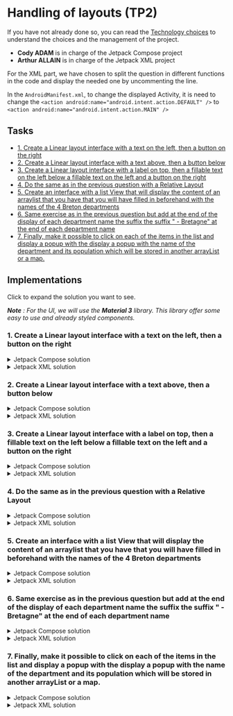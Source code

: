 # Handling of layouts (TP2)

If you have not already done so, you can read the [Technology choices](doc/1-tech.md) to understand the choices and the management of the project.

- **Cody ADAM** is in charge of the Jetpack Compose project
- **Arthur ALLAIN** is in charge of the Jetpack XML project

For the XML part, we have chosen to split the question in different functions in the code and display the needed one by uncommenting the line.

In the `AndroidManifest.xml`, to change the displayed Activity, it is need to change the ```<action android:name="android.intent.action.DEFAULT" />``` to ```<action android:name="android.intent.action.MAIN" />```

<!-- 
TP report to be handed in to your teacher before : 26/02/2023 at 23h59
Link for the TP report: https://forms.gle/wmTKBZhJPXhckxJ46 
-->


<!-- 
Your lab report should provide all the code and a clear explanation of your implementation for each question.
The implementation can be done in Java or Kotlin. 
All the tools that you will have used for the realization of the TP must be mentioned and their mentioned and their use specified and justified. 
The report of the practical work must mention clearly mention the names of the participants and the number of the practical work and also clearly indicate the questions to which the answers refer. 
-->

## Tasks

- [1. Create a Linear layout interface with a text on the left, then a button on the right](#1-create-a-linear-layout-interface-with-a-text-on-the-left-then-a-button-on-the-right)
- [2. Create a Linear layout interface with a text above, then a button below](#2-create-a-linear-layout-interface-with-a-text-above-then-a-button-below)
- [3. Create a Linear layout interface with a label on top, then a fillable text on the left below a fillable text on the left and a button on the right](#3-create-a-linear-layout-interface-with-a-label-on-top-then-a-fillable-text-on-the-left-below-a-fillable-text-on-the-left-and-a-button-on-the-right)
- [4. Do the same as in the previous question with a Relative Layout](#4-do-the-same-as-in-the-previous-question-with-a-relative-layout)
- [5. Create an interface with a list View that will display the content of an arraylist that you have that you will have filled in beforehand with the names of the 4 Breton departments](#5-create-an-interface-with-a-list-view-that-will-display-the-content-of-an-arraylist-that-you-have-that-you-will-have-filled-in-beforehand-with-the-names-of-the-4-breton-departments)
- [6. Same exercise as in the previous question but add at the end of the display of each department name the suffix the suffix " - Bretagne" at the end of each department name](#6-same-exercise-as-in-the-previous-question-but-add-at-the-end-of-the-display-of-each-department-name-the-suffix-the-suffix----bretagne-at-the-end-of-each-department-name)
- [7. Finally, make it possible to click on each of the items in the list and display a popup with the display a popup with the name of the department and its population which will be stored in another arrayList or a map.](#7-finally-make-it-possible-to-click-on-each-of-the-items-in-the-list-and-display-a-popup-with-the-display-a-popup-with-the-name-of-the-department-and-its-population-which-will-be-stored-in-another-arraylist-or-a-map)

## Implementations

Click to expand the solution you want to see.

***Note** : For the UI, we will use the **Material 3** library. This library offer some easy to use and already styled components.*

### 1. Create a Linear layout interface with a text on the left, then a button on the right

<details>
<summary>Jetpack Compose solution</summary><br/>

First to display something on the app, for example a "Hello World", we need to create a `@Composable` function. This function will be called by the `setContent` function of the `MainActivity` class. 

```kotlin
class MainActivity : ComponentActivity() {
    override fun onCreate(savedInstanceState: Bundle?) {
        super.onCreate(savedInstanceState)
        setContent {
            App()
        }
    }
}

@Composable
@Preview(showBackground = true, showSystemUi = true)
fun App() {
    MaterialTheme {
        Text(text = "Hello World")
    }
}
```

The `@Preview` annotation is used to display the UI in the Android Studio preview. 

This is the result :

![Hello World](assets/tp2/hello_world.png)

In order to display a text on the left and a button on the right, we need to use a `Row` composable. The `Row` composable is a layout composable that places its children horizontally. 


This is the code that solves the task:

```kotlin
@Composable
@Preview(showBackground = true)
fun Part1() {
    Row(
        horizontalArrangement = Arrangement.spacedBy(10.dp),
        verticalAlignment = Alignment.CenterVertically,
    ) {
        Text("Hello world!")
        Button(onClick = {}) {
            Text("Button !")
        }
    }
}
```
We can note the the `Row` component has two parameters : `horizontalArrangement` and `verticalAlignment`. These parameters are used to specify how the children of the `Row` composable are arranged.

If we preview the composable we will have this result :

![part1](assets/tp2/part1.1.png)

We can then add this component to the `App` composable with some styling :

```kotlin

@Composable
@Preview(showBackground = true, showSystemUi = true)
fun App() {
    MaterialTheme {
        Box(...) { // used to add padding and scrollable to the content
            Part1()
        }
    }
}
```

The result is the following :

![part1.2](assets/tp2/part1.2.png)

</details>

<details>
<summary>Jetpack XML solution</summary><br/>

First of all, we need to define our `MainActivity` by calling the `super` constructor and calling the fonction of the part `tp2_part1(this)` :

```kotlin
class MainActivityXML : ComponentActivity() {
    override fun onCreate(savedInstanceState: Bundle?) {
        super.onCreate(savedInstanceState)

        tp2_part1(this)
    }
}
```

In the function, we only need to display the `XML content` we want to show to the user :

```kotlin
fun tp2Part1(activity: MainActivityXML) {
    activity.setContentView(R.layout.button_side)
}
```

To display a text on the left and a button on the right in a `LinearLayout`, we can use this code :

```XML
<?xml version="1.0" encoding="utf-8"?>
<LinearLayout xmlns:android="http://schemas.android.com/apk/res/android"
    android:layout_width="match_parent"
    android:layout_height="match_parent">

    <TextView
        android:id="@+id/ClickButton"
        android:layout_width="125dp"
        android:layout_height="wrap_content"
        android:text="Click Button" />

    <Button
        android:id="@+id/button"
        android:layout_width="wrap_content"
        android:layout_height="wrap_content"
        android:text="Button" />
</LinearLayout>
```

By wrapping the content with `wrap_content`, we make sure that the different views only occupy the space corresponding to their size. We also fix the `layout_width` of the `TextView` to a fix value
because it is too small if we don't.

We obtain the following result :

![](assets/tp2/part1.1_xml.png)

</details>

### 2. Create a Linear layout interface with a text above, then a button below

<details>
<summary>Jetpack Compose solution</summary><br/>

This is very similar to the previous task. We just need to use a `Column` composable instead of a `Row` composable. The `Column` composable is a layout composable that places its children vertically.

```kotlin
@Composable
@Preview(showBackground = true)
fun Part2() {
    Column(
        verticalArrangement = Arrangement.spacedBy(10.dp),
        horizontalAlignment = Alignment.CenterHorizontally,
    ) {
        Text("Hello world!")
        Button(onClick = {}) {
            Text("Button !")
        }
    }
}
```
***Note** : the `Text` and `Button` classes are provided by the `Material 3` library*

We then add this composable to the `App` composable:

```kotlin
@Composable
@Preview(showBackground = true, showSystemUi = true)
@Preview(showBackground = true, heightDp = 1720)
fun App() {
    MaterialTheme {
        Box(...) {
            Column(...) {
                Part1()
                Divider()
                Part2()
            }
        }
    }
}
```

***Note** : The `Divider` composable is provided by the `Material 3` library. It is used to add a separator line between the two parts.*

The result is the following :

![part2](assets/tp2/part2.png)

</details>

<details>
<summary>Jetpack XML solution</summary><br/>

We can do almost like we did previously but instead of using the `wrap_content`, we use `match_parent` on the width
to make sure that the text and the button fit the width of the screen. By doing this, the text is button the text :

```kotlin
class MainActivityXML : ComponentActivity() {
    override fun onCreate(savedInstanceState: Bundle?) {
        super.onCreate(savedInstanceState)

        tp2Part2(this)
    }
}

fun tp2Part2(activity: MainActivityXML) {
    activity.setContentView(R.layout.button_bottom)
}
```
```XML
<?xml version="1.0" encoding="utf-8"?>
<LinearLayout xmlns:android="http://schemas.android.com/apk/res/android"
    android:orientation="vertical"
    android:layout_width="match_parent"
    android:layout_height="match_parent">

    <TextView
        android:id="@+id/ClickButtonBottom"
        android:layout_width="match_parent"
        android:layout_height="wrap_content"
        android:text="Click Button" />

    <Button
        android:id="@+id/button2"
        android:layout_width="match_parent"
        android:layout_height="wrap_content"
        android:text="Button" />
</LinearLayout>
```

Because the orientation of the `LinearLayout` is vertical, it works well. We obtain the following result :

![](assets/tp2/part1.2_xml.png)

</details>

### 3. Create a Linear layout interface with a label on top, then a fillable text on the left below a fillable text on the left and a button on the right

<details>
<summary>Jetpack Compose solution</summary><br/>

To make a more complicated layout, we can simplify the problem by breaking it down into smaller parts. All parts of the layout will be composed of a `Row` and a `Column` composable as we can see below :

```kotlin
@Composable
@Preview(showBackground = true)
fun Part3() {
    Column(
        modifier = Modifier.fillMaxWidth(),
        verticalArrangement = Arrangement.spacedBy(10.dp),
        horizontalAlignment = Alignment.Start,
    ) {
        Text("Lorem ipsum dolor sit amet, consectetur adipiscing elit.")
        Row(
            verticalAlignment = Alignment.CenterVertically,
            horizontalArrangement = Arrangement.spacedBy(20.dp)
        ) {
            TextField(
                value = "",
                onValueChange = {},
                label = { Text("Text field") },
                modifier = Modifier.weight(2f)
            )
            Button(onClick = {}, modifier = Modifier.weight(1f)) {
                Text("Button !")
            }
        }
    }
}
```

This is the result of the `Part3` composable added to the `App` composable :

![part3](assets/tp2/part3.png)


</details>


<details>
<summary>Jetpack XML solution</summary><br/>

To put a label above a group of two other elements, we need to put a `LinearLayout` into the `LinearLayout`
to group the text to fill and the button. As we did in the first part, we put the text to fill next to the button 
by wrapping the content with `wrap_content` on the width : 

```kotlin
class MainActivityXML : ComponentActivity() {
    override fun onCreate(savedInstanceState: Bundle?) {
        super.onCreate(savedInstanceState)

        tp2Part3(this)
    }
}

fun tp2Part3(activity: MainActivityXML) {
    activity.setContentView(R.layout.simple_interface)
}
```
```XML
<?xml version="1.0" encoding="utf-8"?>
<LinearLayout xmlns:android="http://schemas.android.com/apk/res/android"
    android:layout_width="match_parent"
    android:layout_height="match_parent"
    android:orientation="vertical">

    <TextView
        android:id="@+id/Label"
        android:layout_width="match_parent"
        android:layout_height="wrap_content"
        android:text="@string/bienvenue"
        android:textSize="30sp" />

    <LinearLayout
        android:layout_width="wrap_content"
        android:layout_height="wrap_content">
        <EditText
            android:id="@+id/editTextTextPersonName"
            android:layout_width="wrap_content"
            android:layout_height="wrap_content"
            android:ems="10"
            android:inputType="textPersonName"
            android:text="@string/name" />

        <Button
            android:id="@+id/button3"
            android:layout_width="wrap_content"
            android:layout_height="wrap_content"
            android:text="@string/button" />
    </LinearLayout>
</LinearLayout>
```
As we can see, we also wrap the height of the content particularly in the text label because it will
occupy the whole screen if we fit the parent with `match_parent`.

We obtain the following result :

![](assets/tp2/part3_xml.png)

</details>


### 4. Do the same as in the previous question with a Relative Layout

<details>
<summary>Jetpack Compose solution</summary><br/>

With Jetpack Compose, there is no such thing as a `RelativeLayout`.

Which means that the `Part4` composable will be the same as the `Part3` composable :

![Part4](assets/tp2/part4.png)
</details>

<details>
<summary>Jetpack XML solution</summary><br/>

With a `RelativeLayout`, we can use only one `Layout` to put all the elements. We just need to precize
the position of every element depending on the other.

```kotlin
class MainActivityXML : ComponentActivity() {
    override fun onCreate(savedInstanceState: Bundle?) {
        super.onCreate(savedInstanceState)

        tp2Part4(this)
    }
}

fun tp2Part4(activity: MainActivityXML) {
    activity.setContentView(R.layout.simple_interface_relative)
}
```
```XML
<?xml version="1.0" encoding="utf-8"?>
<RelativeLayout xmlns:android="http://schemas.android.com/apk/res/android"
    android:orientation="vertical"
    android:layout_width="match_parent"
    android:layout_height="match_parent">

    <TextView
        android:id="@+id/Label"
        android:layout_width="match_parent"
        android:layout_height="wrap_content"
        android:text="@string/bienvenue"
        android:textSize="30sp" />

    <EditText
        android:id="@+id/editTextTextPersonName"
        android:layout_width="wrap_content"
        android:layout_height="wrap_content"
        android:ems="10"
        android:inputType="textPersonName"
        android:text="@string/name"
        android:layout_below="@id/Label"
        android:layout_alignParentStart="true"
        android:layout_toStartOf="@id/button4"
    />

    <Button
        android:id="@+id/button4"
        android:layout_width="wrap_content"
        android:layout_height="wrap_content"
        android:text="@string/button"
        android:layout_alignParentEnd="true"
        android:layout_below="@id/Label"
    />

</RelativeLayout>
```

As we can see, we define the first `TextView` with no indication about the placement, it will be used
as a reference for the others. Then, we define `EditText` view by precising that it is below the `TextView`
called Label with `layout_below="@id/Label"`, aligned on the left with `layout_alignParentStart="true"` and is on the left of the button with
`layout_toStartOf="@id/button4"`.

For the button, this is almost the same thing, by precizing that it is on the right with `layout_alignParentEnd="true"`
and below the text with `layout_below="@id/Label"`. Here we don't need to precise that the button is on the left
of the text to fill, it is implicit.

We obtain the following result :

![](assets/tp2/part4_xml.png)

</details>

### 5. Create an interface with a list View that will display the content of an arraylist that you have that you will have filled in beforehand with the names of the 4 Breton departments

<details>
<summary>Jetpack Compose solution</summary><br/>

For this task, we will use the `ListItem` composable provided by the `Material 3` library. This composable is used to display a list item with a title and left icon and a trailing icon.

```kotlin
@Composable
@Preview(showBackground = true)
fun Part5() {
    val names by remember {
        mutableStateOf(
            listOf(
                "Côtes-d'Armor", "Finistère", "Ille-et-Vilaine", "Morbihan"
            )
        )
    }

    Column(
        modifier = Modifier.fillMaxWidth(),
        verticalArrangement = Arrangement.spacedBy(10.dp),
        horizontalAlignment = Alignment.Start,
    ) {
        Text(
            text = "Breton's departments :",
            modifier = Modifier.padding(horizontal = 20.dp, vertical = 10.dp),
            fontSize = 20.sp,
            fontWeight = FontWeight.SemiBold,
        )
        names.forEach { name ->
            ListItem(headlineText = {
                Text(name)
            }, modifier = Modifier.fillMaxWidth(), leadingContent = {
                Icon(
                    Icons.Filled.Favorite,
                    contentDescription = "Localized description",
                )
            },
                shadowElevation = 4.dp
            )
        }
    }
}
```

In the above code, we can spot the use of `mutableStateOf` which is utilitary to store the state of our composable. We need to use this function to track states in Jetpack Compose. It allows us to update the UI when the state changes.

To display the list, we used `forEach` instead of hardcoding the `ListItem` composable. This is a good practice to avoid repeating code.

This is the result of the `Part5` composable added to the `App` composable :

![Alt text](assets/tp2/part5.png)
</details>


<details>
<summary>Jetpack XML solution</summary><br/>

To use a `ListView` to display a list, we first need to declare it in an XML file : 

```XML
<?xml version="1.0" encoding="utf-8"?>
<ListView xmlns:android="http://schemas.android.com/apk/res/android"
    android:id="@+id/List"
    android:layout_width="match_parent"
    android:layout_height="match_parent">

</ListView>
```

Then, we need to fill it. We perform this action in the MainActivity :

```kotlin
class MainActivityXML : ComponentActivity() {
    override fun onCreate(savedInstanceState: Bundle?) {
        super.onCreate(savedInstanceState)

        
        tp2Part5(this)
        
    }
}

fun tp2Part5(activity: MainActivityXML) {
    activity.setContentView(R.layout.list_interface)

    val listView : ListView = activity.findViewById(R.id.List)

    val arrayList = ArrayList<String>()
    arrayList.add("Ille-et-Vilaine")
    arrayList.add("Côtes d'Armor")
    arrayList.add("Finistère")
    arrayList.add("Morbihan")

    val arrayAdapter : ArrayAdapter<String> = ArrayAdapter<String>(activity, android.R.layout.simple_list_item_1, arrayList)

    listView.adapter = arrayAdapter

}
```

We can see that we first declared and filled an `ArrayList` with the name of the departements of Brittany. We get the the `ListView` with `activity.findViewById(R.id.List)`,
declare an `ArrayAdapter`, which is a way to turn our list into a XML layout predefine (here the `simple_list_item_1`) and change the `listView.adapter` to the new adapter we just declared.

We obtain the following result :

![](assets/tp2/part5_xml.png)

</details>

### 6. Same exercise as in the previous question but add at the end of the display of each department name the suffix the suffix " - Bretagne" at the end of each department name

<details>
<summary>Jetpack Compose solution</summary><br/>

We could fall into the trap of hardcoding the suffix " - Bretagne" in the `ListItem` composable. But this is not a good practice. We should avoid repeating code as much as possible. This method is prone to errors and is not scalable.

Instead we add the suffix before displaying the names.
We only need to change the line :
```kotlin
Text(name)
```

To the following :
```kotlin
Text("$name - Bretagne")
```

Here is a side by side comparison of the `Part5` and `Part6` composables :

![part6](assets/tp2/part6.png)

</details>


<details>
<summary>Jetpack XML solution</summary><br/>

Because both the elements (departement name and region name) are strings, we don't need to put two elements per row but just to concatenate both strings in one :

```kotlin
class MainActivityXML : ComponentActivity() {
    override fun onCreate(savedInstanceState: Bundle?) {
        super.onCreate(savedInstanceState)

        
        tp2Part6(this)
        
    }
}

fun tp2Part6(activity: MainActivityXML) {
    activity.setContentView(R.layout.list_interface)

    val listView : ListView = activity.findViewById(R.id.List)

    val arrayList = ArrayList<String>()
    arrayList.add("Ille-et-Vilaine")
    arrayList.add("Côtes d'Armor")
    arrayList.add("Finistère")
    arrayList.add("Morbihan")

    for (i in 0 until arrayList.size) {
        arrayList[i] = (arrayList[i] + " - Bretagne")
    }

    val arrayAdapter : ArrayAdapter<String> = ArrayAdapter<String>(activity, android.R.layout.simple_list_item_1, arrayList)

    listView.adapter = arrayAdapter

}
```

We also use the same layout for the `ListView` as we did before because it works in the same way. We obtain the following result :

![](assets/tp2/part6_xml.png)

</details>

### 7. Finally, make it possible to click on each of the items in the list and display a popup with the display a popup with the name of the department and its population which will be stored in another arrayList or a map.

<details>
<summary>Jetpack Compose solution</summary><br/>

Let's break down this more complex task.

```kotlin
    val deps by remember {
        mutableStateOf(
            mapOf(
                "Côtes-d'Armor" to "descritpion...",
                "Finistère" to "descritpion...",
                "Ille-et-Vilaine" to "descritpion...",
                "Morbihan" to "descritpion..."
            )
        )
    }
    var openModal by remember { mutableStateOf(false) }
    var selected by remember { mutableStateOf("") }
```
First of all, we have the state `deps` which is no longer an `arraylist` but a `map`. This is because we need to store the description of each department.

Then we have the states `openModal` and `selected` which are used to display the modal. The `openModal` state is used to know if the modal is open or not. The `selected` state is used to know which department is selected.


```kotlin
    Column(
        modifier = Modifier.fillMaxWidth(),
        verticalArrangement = Arrangement.spacedBy(10.dp),
        horizontalAlignment = Alignment.Start,
    ) {
        Text(
            text = "Departments informations :",
            modifier = Modifier.padding(horizontal = 20.dp, vertical = 10.dp),
            fontSize = 20.sp,
            fontWeight = FontWeight.SemiBold,
        )
        deps.forEach { dep ->
            ListItem(
                headlineText = {
                    Text("${dep.key} - Bretagne")
                },
                modifier = Modifier
                    .fillMaxWidth()
                    .clickable { selected = dep.key; openModal = true },
                leadingContent = {
                    Icon(
                        Icons.Filled.Info,
                        contentDescription = "Localized description",
                    )
                },
                trailingContent = {
                    Icon(
                        Icons.Filled.KeyboardArrowRight,
                        contentDescription = "Localized description",
                    )
                },
                shadowElevation = 4.dp
            )
        }
    }
```

Next, we have the list of departments dispay which is quite similar to the previous one. The only difference is that we need to add is the `clickable` modifier to the `ListItem` composable.

```kotlin
    ...
    modifier = Modifier
        .fillMaxWidth()
        .clickable { selected = dep.key; openModal = true },
    ...
```

This modifier is used to make a composable clickable. It takes a lambda as a parameter. In our case, we set the `selected` state to the current department and the `openModal` state to `true`.

```kotlin
    trailingContent = {
        Icon(
            Icons.Filled.KeyboardArrowRight,
            contentDescription = "Localized description",
        )
    },
```

For visual indication that the item is clickable, we also added an icon at the end of the `ListItem` composable.

This is what we currently have :

![part7.1](assets/tp2/part7.1.png)

And finally, we have the modal display at the end of the composable.

```kotlin
    if (openModal) {
        ModalBottomSheet(
            onDismissRequest = { openModal = false },
        ) {
            Column(
                modifier = Modifier
                    .fillMaxWidth()
                    .padding(20.dp),
                verticalArrangement = Arrangement.spacedBy(10.dp),
                horizontalAlignment = Alignment.Start,
            ) {
                Text(
                    text = "Informations about $selected",
                    fontSize = 20.sp,
                    fontWeight = FontWeight.Bold,
                )
                Text(deps[selected] ?: "", modifier = Modifier.padding(bottom = 60.dp))
            }
        }
    }
```

This modal is displayed when the `openModal` state is set to `true`. We used the `ModalBottomSheet` composable to display the modal provided by `Material 3` library.

Inside the modal we display the name of the department and its description. The description is stored in the `deps` map.

Note that we use the `onDismissRequest` lambda to set the `openModal` state to `false` when the modal is dismissed.

All the code combined, this is the composable code :


```kotlin
@Composable
@Preview(showBackground = true)
fun Part7() {
    val deps by remember {
        mutableStateOf(
            mapOf(
                "Côtes-d'Armor" to "descritpion...",
                "Finistère" to "descritpion...",
                "Ille-et-Vilaine" to "descritpion...",
                "Morbihan" to "descritpion..."
            )
        )
    }
    var openModal by remember { mutableStateOf(false) }
    var selected by remember { mutableStateOf("") }



    Column(
        modifier = Modifier.fillMaxWidth(),
        verticalArrangement = Arrangement.spacedBy(10.dp),
        horizontalAlignment = Alignment.Start,
    ) {
        Text(
            text = "Departments informations :",
            modifier = Modifier.padding(horizontal = 20.dp, vertical = 10.dp),
            fontSize = 20.sp,
            fontWeight = FontWeight.SemiBold,
        )
        deps.forEach { dep ->
            ListItem(
                headlineText = {
                    Text("${dep.key} - Bretagne")
                },
                modifier = Modifier
                    .fillMaxWidth()
                    .clickable { selected = dep.key; openModal = true },
                leadingContent = {
                    Icon(
                        Icons.Filled.Info,
                        contentDescription = "Localized description",
                    )
                },
                trailingContent = {
                    Icon(
                        Icons.Filled.KeyboardArrowRight,
                        contentDescription = "Localized description",
                    )
                },
                shadowElevation = 4.dp
            )
        }
    }

    if (openModal) {
        ModalBottomSheet(
            onDismissRequest = { openModal = false },
        ) {
            Column(
                modifier = Modifier
                    .fillMaxWidth()
                    .padding(20.dp),
                verticalArrangement = Arrangement.spacedBy(10.dp),
                horizontalAlignment = Alignment.Start,
            ) {
                Text(
                    text = "Informations about $selected",
                    fontSize = 20.sp,
                    fontWeight = FontWeight.Bold,
                )
                Text(deps[selected] ?: "", modifier = Modifier.padding(bottom = 60.dp))
            }
        }
    }
}
```

Here is the result of the `Part7` when we click on the first item :

![part7.2](assets/tp2/part7.2.png)

</details>


<details>
<summary>Jetpack XML solution</summary><br/>

Because the elements belong to a `ListView`, they are automatically clickable, we just need to define the event triggered when we click on one of the items :
````kotlin
class MainActivityXML : ComponentActivity() {
    override fun onCreate(savedInstanceState: Bundle?) {
        super.onCreate(savedInstanceState)


        tp2Part7(this)

    }
}

fun tp2Part7(activity: MainActivityXML) {
    activity.setContentView(R.layout.list_interface)

    val listView : ListView = activity.findViewById(R.id.List)

    val arrayList = ArrayList<String>()
    arrayList.add("Ille-et-Vilaine")
    arrayList.add("Côtes d'Armor")
    arrayList.add("Finistère")
    arrayList.add("Morbihan")

    val arrayListPop = ArrayList<String>()
    arrayListPop.add(" 1 060 199")
    arrayListPop.add(" 598 814")
    arrayListPop.add(" 909 028")
    arrayListPop.add(" 750 863")

    for (i in 0 until arrayList.size) {
        arrayList[i] = (arrayList[i] + " - Bretagne")
    }

    val arrayAdapter : ArrayAdapter<String> = ArrayAdapter<String>(activity, android.R.layout.simple_list_item_1, arrayList)

    listView.adapter = arrayAdapter

    //Make a popup appear diplaying the department name and its population
    listView.setOnItemClickListener { parent, view, position, id ->
        //val cityNameMaybe = parent.getItemAtPosition(position.toInt())

        val inflater = LayoutInflater.from(parent.context)
        val popupView = inflater.inflate(R.layout.popup_listview, null)

        val width = LinearLayout.LayoutParams.WRAP_CONTENT
        val height = LinearLayout.LayoutParams.WRAP_CONTENT
        val focusable = true

        val popupWindow = PopupWindow(popupView, width, height, focusable)

        popupWindow.showAtLocation(view, Gravity.CENTER, 0, 0)

        val tv1: TextView = popupView.findViewById(R.id.textView1)
        tv1.text = arrayList[id.toInt()]
        val tv2: TextView = popupView.findViewById(R.id.textView2)
        tv2.text = arrayListPop[id.toInt()]

    }
    
}
````

We can see that we must declare anoter list with the population of each departement. We also need to declare a listener with `listView.setOnItemClickListener`, but it is a listener
on the list, not on an element, that is why we get the needed informations in the listener like the id, parent, view or position.

We also need to declare a new layout :
```XML
<?xml version="1.0" encoding="utf-8"?>
<LinearLayout xmlns:android="http://schemas.android.com/apk/res/android"
    android:orientation="vertical"
    android:layout_width="match_parent"
    android:layout_height="match_parent"
    android:background="#1B000000"
    android:padding="10dp"
    >

    <TextView
        android:id="@+id/textView1"
        android:layout_width="match_parent"
        android:layout_height="wrap_content"
        android:textColor="@color/black"
    />

    <LinearLayout
        android:layout_width="match_parent"
        android:layout_height="match_parent"
        android:orientation="horizontal">

        <TextView
            android:layout_width="wrap_content"
            android:layout_height="wrap_content"
            android:text="@string/population"
            android:textColor="@color/black"
            />

        <TextView
            android:id="@+id/textView2"
            android:layout_width="match_parent"
            android:layout_height="wrap_content"
            android:textColor="@color/black"
            />

    </LinearLayout>


</LinearLayout>
```

It corresponds to the popup displayed when you click on an item with a first `TextView` (the name of the departement) and a `LinearLayout` with two `TextView` (the string "Population" and the
number of inhabitants).

We define and show the popup with the layout :
```kotlin
val inflater = LayoutInflater.from(parent.context)
val popupView = inflater.inflate(R.layout.popup_listview, null)

val width = LinearLayout.LayoutParams.WRAP_CONTENT
val height = LinearLayout.LayoutParams.WRAP_CONTENT
val focusable = true

val popupWindow = PopupWindow(popupView, width, height, focusable)

popupWindow.showAtLocation(view, Gravity.CENTER, 0, 0)
```

Then, we set the information (name and population of the departement) with the id of the item clicked by getting the information in the differents lists declared :

```kotlin
val tv1: TextView = popupView.findViewById(R.id.textView1)
tv1.text = arrayList[id.toInt()]
val tv2: TextView = popupView.findViewById(R.id.textView2)
tv2.text = arrayListPop[id.toInt()]
```


We finally obtain the following result when we click on an element in the list :

![](assets/tp2/part7._xml.png)

</details>